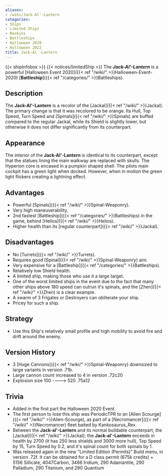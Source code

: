 ```yaml
---
aliases:
- /wiki/Jack-Al'-Lantern
categories:
- Ships
- Limited Ships
- Reskins
- Battleships
- Halloween 2020
- Halloween 2022
title: Jack-Al'-Lantern
---
```


{{< shipInfobox >}} {{< notices/limitedShip >}} The **_Jack-Al'-Lantern_** is a powerful [Halloween Event 2020]({{< ref "/wiki/" >}}Halloween-Event-2020) [**Battleship**]({{< ref "/categories/" >}}Battleships). 

## Description

The **Jack-Al'-Lantern** is a recolor of the [Jackal]({{< ref "/wiki/" >}}Jackal). The primary change is that it was recolored to be orange. Its Hull, Top Speed, Turn Speed and [Spinals]({{< ref "/wiki/" >}}Spinals) are buffed compared to the regular Jackal, while its Shield is slightly lower, but otherwise it does not differ significantly from its counterpart.

## Appearance

The interior of the **Jack-Al'-Lantern** is identical to its counterpart, except that the statues lining the main walkway are replaced with skulls. The Hyperion core is encased in a pumpkin shaped shell. The pilots main cockpit has a green light when docked. However, when in motion the green light flickers creating a lightning effect.

## Advantages

- Powerful [Spinals]({{< ref "/wiki/" >}}Spinal-Weaponry).
- Very high maneuverability.
- 2nd fastest [Battleship]({{< ref "/categories/" >}}Battleships) in the game, behind [Helios]({{< ref "/wiki/" >}}Helios).
- Higher health than its [regular counterpart]({{< ref "/wiki/" >}}Jackal).

## Disadvantages

- No [Turrets]({{< ref "/wiki/" >}}Turrets).
- Requires good [Spinal]({{< ref "/wiki/" >}}Spinal-Weaponry) aim.
- Very expensive for a [Battleship]({{< ref "/categories/" >}}Battleships).
- Relatively low Shield health.
- A limited ship, making those who use it a large target.
- One of the worst limited ships in the event due to the fact that many other ships above 180 speed can outrun it's spinals, and the [Zhen]({{< ref "/wiki/" >}}Zhen) is a clear example.
- A swarm of 3 Frigates or Destroyers can obliterate your ship.
- Pricey for such a ship.

## Strategy

- Use this Ship's relatively small profile and high mobility to avoid fire and drift around the enemy.

## Version History 

- 3 [Huge Cannons]({{< ref "/wiki/" >}}Spinal-Weaponry) downsized to large variants in version .71b.
- Large cannon count increased to 4 in version .72c20
- Explosion size 100 ----> 520 .75a12

## Trivia

- Added in the first part the Halloween 2020 Event.
- The first person to lose this ship was PeriodicTPR to an [Alien Scourge]({{< ref "/wiki/" >}}Alien-Scourge), as part of a [Necromancer]({{< ref "/wiki/" >}}Necromancer) fleet baited by Kankosaurus_Rex.
- Between the **Jack-al'-Lantern** and its normal buildable counterpart, the [Jackal]({{< ref "/wiki/" >}}Jackal); the **Jack-al'-Lantern** exceeds in health by 2700 (it has 250 less shields and 3000 more hull), Top Speed by 15, Turn Speed by 0.2, and it's spinal count for both spinals by 1.
- Was released again in the new "Limited Edition (Permits)" Build menu, in version .72f. It can be obtained for a D class permit (675k credits) + 5156 Sillicate, 4047Carbon, 3466 Iridium, 290 Adamantite, 290 Palladium, 290 Titanium, and 290 Quantium